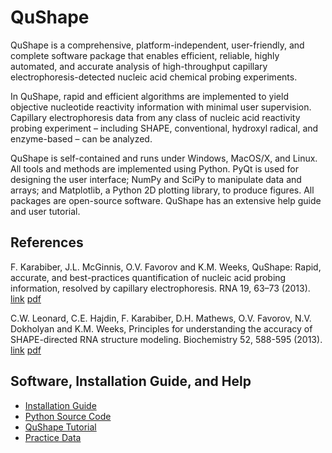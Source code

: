 QuShape
====================================================================
QuShape is a comprehensive, platform-independent, user-friendly, and
complete software package that enables efficient, reliable, highly
automated, and accurate analysis of high-throughput capillary
electrophoresis-detected nucleic acid chemical probing experiments.

In QuShape, rapid and efficient algorithms are implemented to yield
objective nucleotide reactivity information with minimal user
supervision. Capillary electrophoresis data from any class of nucleic
acid reactivity probing experiment – including SHAPE, conventional,
hydroxyl radical, and enzyme-based – can be analyzed.

QuShape is self-contained and runs under Windows, MacOS/X, and Linux.
All tools and methods are implemented using Python. PyQt is used for
designing the user interface; NumPy and SciPy to manipulate data and
arrays; and Matplotlib, a Python 2D plotting library, to produce
figures. All packages are open-source software. QuShape has an
extensive help guide and user tutorial.

 

References
---------------------------------------------------------------------
F. Karabiber, J.L. McGinnis, O.V. Favorov and K.M. Weeks, QuShape:
Rapid, accurate, and best-practices quantification of nucleic acid
probing information, resolved by capillary electrophoresis. RNA 19,
63–73 (2013).  [link](https://www.ncbi.nlm.nih.gov/pubmed/23188808)
[pdf](https://webshare.oasis.unc.edu/weeksgroup/pdf-files/2013_fk_rna.pdf)

C.W. Leonard, C.E. Hajdin, F. Karabiber, D.H. Mathews, O.V. Favorov,
N.V. Dokholyan and K.M. Weeks, Principles for understanding the
accuracy of SHAPE-directed RNA structure modeling. Biochemistry 52,
588-595 (2013).  [link](https://www.ncbi.nlm.nih.gov/pubmed/23316814)
[pdf](https://webshare.oasis.unc.edu/weeksgroup/pdf-files/2013_cl_bch.pdf)

 

Software, Installation Guide, and Help
---------------------------------------------------------------------
* [Installation Guide](./installation.md)
* [Python Source Code](./src/)
* [QuShape Tutorial](./QuShape_Tutorial.pdf)
* [Practice Data](./TPP_Practice_Data)
